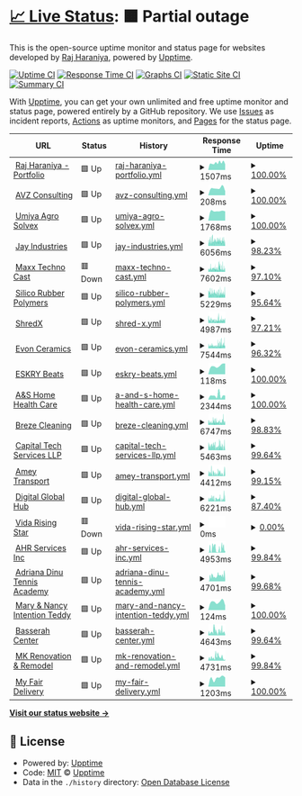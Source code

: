 # [📈 Live Status](https://rpharaniya.github.io/websites-uptime-monitor/): <!--live status--> **🟧 Partial outage**

This is the open-source uptime monitor and status page for websites developed by [Raj Haraniya](https://rajharaniya.me), powered by [Upptime](https://github.com/upptime/upptime).

[![Uptime CI](https://github.com/rpharaniya/websites-uptime-monitor/workflows/Uptime%20CI/badge.svg)](https://github.com/rpharaniya/websites-uptime-monitor/actions?query=workflow%3A%22Uptime+CI%22)
[![Response Time CI](https://github.com/rpharaniya/websites-uptime-monitor/workflows/Response%20Time%20CI/badge.svg)](https://github.com/rpharaniya/websites-uptime-monitor/actions?query=workflow%3A%22Response+Time+CI%22)
[![Graphs CI](https://github.com/rpharaniya/websites-uptime-monitor/workflows/Graphs%20CI/badge.svg)](https://github.com/rpharaniya/websites-uptime-monitor/actions?query=workflow%3A%22Graphs+CI%22)
[![Static Site CI](https://github.com/rpharaniya/websites-uptime-monitor/workflows/Static%20Site%20CI/badge.svg)](https://github.com/rpharaniya/websites-uptime-monitor/actions?query=workflow%3A%22Static+Site+CI%22)
[![Summary CI](https://github.com/rpharaniya/websites-uptime-monitor/workflows/Summary%20CI/badge.svg)](https://github.com/rpharaniya/websites-uptime-monitor/actions?query=workflow%3A%22Summary+CI%22)

With [Upptime](https://upptime.js.org), you can get your own unlimited and free uptime monitor and status page, powered entirely by a GitHub repository. We use [Issues](https://github.com/upptime/upptime/issues) as incident reports, [Actions](https://github.com/rpharaniya/websites-uptime-monitor/actions) as uptime monitors, and [Pages](https://demo.upptime.js.org) for the status page.

<!--start: status pages-->
<!-- This summary is generated by Upptime (https://github.com/upptime/upptime) -->
<!-- Do not edit this manually, your changes will be overwritten -->
<!-- prettier-ignore -->
| URL | Status | History | Response Time | Uptime |
| --- | ------ | ------- | ------------- | ------ |
| <img alt="" src="https://icons.duckduckgo.com/ip3/rajharaniya.me.ico" height="13"> [Raj Haraniya - Portfolio](https://rajharaniya.me) | 🟩 Up | [raj-haraniya-portfolio.yml](https://github.com/rpharaniya/websites-uptime-monitor/commits/HEAD/history/raj-haraniya-portfolio.yml) | <details><summary><img alt="Response time graph" src="./graphs/raj-haraniya-portfolio/response-time-week.png" height="20"> 1507ms</summary><br><a href="https://rpharaniya.github.io/websites-uptime-monitor/history/raj-haraniya-portfolio"><img alt="Response time 1293" src="https://img.shields.io/endpoint?url=https%3A%2F%2Fraw.githubusercontent.com%2Frpharaniya%2Fwebsites-uptime-monitor%2FHEAD%2Fapi%2Fraj-haraniya-portfolio%2Fresponse-time.json"></a><br><a href="https://rpharaniya.github.io/websites-uptime-monitor/history/raj-haraniya-portfolio"><img alt="24-hour response time 1303" src="https://img.shields.io/endpoint?url=https%3A%2F%2Fraw.githubusercontent.com%2Frpharaniya%2Fwebsites-uptime-monitor%2FHEAD%2Fapi%2Fraj-haraniya-portfolio%2Fresponse-time-day.json"></a><br><a href="https://rpharaniya.github.io/websites-uptime-monitor/history/raj-haraniya-portfolio"><img alt="7-day response time 1507" src="https://img.shields.io/endpoint?url=https%3A%2F%2Fraw.githubusercontent.com%2Frpharaniya%2Fwebsites-uptime-monitor%2FHEAD%2Fapi%2Fraj-haraniya-portfolio%2Fresponse-time-week.json"></a><br><a href="https://rpharaniya.github.io/websites-uptime-monitor/history/raj-haraniya-portfolio"><img alt="30-day response time 1841" src="https://img.shields.io/endpoint?url=https%3A%2F%2Fraw.githubusercontent.com%2Frpharaniya%2Fwebsites-uptime-monitor%2FHEAD%2Fapi%2Fraj-haraniya-portfolio%2Fresponse-time-month.json"></a><br><a href="https://rpharaniya.github.io/websites-uptime-monitor/history/raj-haraniya-portfolio"><img alt="1-year response time 1293" src="https://img.shields.io/endpoint?url=https%3A%2F%2Fraw.githubusercontent.com%2Frpharaniya%2Fwebsites-uptime-monitor%2FHEAD%2Fapi%2Fraj-haraniya-portfolio%2Fresponse-time-year.json"></a></details> | <details><summary><a href="https://rpharaniya.github.io/websites-uptime-monitor/history/raj-haraniya-portfolio">100.00%</a></summary><a href="https://rpharaniya.github.io/websites-uptime-monitor/history/raj-haraniya-portfolio"><img alt="All-time uptime 99.56%" src="https://img.shields.io/endpoint?url=https%3A%2F%2Fraw.githubusercontent.com%2Frpharaniya%2Fwebsites-uptime-monitor%2FHEAD%2Fapi%2Fraj-haraniya-portfolio%2Fuptime.json"></a><br><a href="https://rpharaniya.github.io/websites-uptime-monitor/history/raj-haraniya-portfolio"><img alt="24-hour uptime 100.00%" src="https://img.shields.io/endpoint?url=https%3A%2F%2Fraw.githubusercontent.com%2Frpharaniya%2Fwebsites-uptime-monitor%2FHEAD%2Fapi%2Fraj-haraniya-portfolio%2Fuptime-day.json"></a><br><a href="https://rpharaniya.github.io/websites-uptime-monitor/history/raj-haraniya-portfolio"><img alt="7-day uptime 100.00%" src="https://img.shields.io/endpoint?url=https%3A%2F%2Fraw.githubusercontent.com%2Frpharaniya%2Fwebsites-uptime-monitor%2FHEAD%2Fapi%2Fraj-haraniya-portfolio%2Fuptime-week.json"></a><br><a href="https://rpharaniya.github.io/websites-uptime-monitor/history/raj-haraniya-portfolio"><img alt="30-day uptime 99.45%" src="https://img.shields.io/endpoint?url=https%3A%2F%2Fraw.githubusercontent.com%2Frpharaniya%2Fwebsites-uptime-monitor%2FHEAD%2Fapi%2Fraj-haraniya-portfolio%2Fuptime-month.json"></a><br><a href="https://rpharaniya.github.io/websites-uptime-monitor/history/raj-haraniya-portfolio"><img alt="1-year uptime 99.56%" src="https://img.shields.io/endpoint?url=https%3A%2F%2Fraw.githubusercontent.com%2Frpharaniya%2Fwebsites-uptime-monitor%2FHEAD%2Fapi%2Fraj-haraniya-portfolio%2Fuptime-year.json"></a></details>
| <img alt="" src="https://icons.duckduckgo.com/ip3/avzconsulting.be.ico" height="13"> [AVZ Consulting](https://avzconsulting.be/) | 🟩 Up | [avz-consulting.yml](https://github.com/rpharaniya/websites-uptime-monitor/commits/HEAD/history/avz-consulting.yml) | <details><summary><img alt="Response time graph" src="./graphs/avz-consulting/response-time-week.png" height="20"> 208ms</summary><br><a href="https://rpharaniya.github.io/websites-uptime-monitor/history/avz-consulting"><img alt="Response time 395" src="https://img.shields.io/endpoint?url=https%3A%2F%2Fraw.githubusercontent.com%2Frpharaniya%2Fwebsites-uptime-monitor%2FHEAD%2Fapi%2Favz-consulting%2Fresponse-time.json"></a><br><a href="https://rpharaniya.github.io/websites-uptime-monitor/history/avz-consulting"><img alt="24-hour response time 201" src="https://img.shields.io/endpoint?url=https%3A%2F%2Fraw.githubusercontent.com%2Frpharaniya%2Fwebsites-uptime-monitor%2FHEAD%2Fapi%2Favz-consulting%2Fresponse-time-day.json"></a><br><a href="https://rpharaniya.github.io/websites-uptime-monitor/history/avz-consulting"><img alt="7-day response time 208" src="https://img.shields.io/endpoint?url=https%3A%2F%2Fraw.githubusercontent.com%2Frpharaniya%2Fwebsites-uptime-monitor%2FHEAD%2Fapi%2Favz-consulting%2Fresponse-time-week.json"></a><br><a href="https://rpharaniya.github.io/websites-uptime-monitor/history/avz-consulting"><img alt="30-day response time 563" src="https://img.shields.io/endpoint?url=https%3A%2F%2Fraw.githubusercontent.com%2Frpharaniya%2Fwebsites-uptime-monitor%2FHEAD%2Fapi%2Favz-consulting%2Fresponse-time-month.json"></a><br><a href="https://rpharaniya.github.io/websites-uptime-monitor/history/avz-consulting"><img alt="1-year response time 395" src="https://img.shields.io/endpoint?url=https%3A%2F%2Fraw.githubusercontent.com%2Frpharaniya%2Fwebsites-uptime-monitor%2FHEAD%2Fapi%2Favz-consulting%2Fresponse-time-year.json"></a></details> | <details><summary><a href="https://rpharaniya.github.io/websites-uptime-monitor/history/avz-consulting">100.00%</a></summary><a href="https://rpharaniya.github.io/websites-uptime-monitor/history/avz-consulting"><img alt="All-time uptime 91.53%" src="https://img.shields.io/endpoint?url=https%3A%2F%2Fraw.githubusercontent.com%2Frpharaniya%2Fwebsites-uptime-monitor%2FHEAD%2Fapi%2Favz-consulting%2Fuptime.json"></a><br><a href="https://rpharaniya.github.io/websites-uptime-monitor/history/avz-consulting"><img alt="24-hour uptime 100.00%" src="https://img.shields.io/endpoint?url=https%3A%2F%2Fraw.githubusercontent.com%2Frpharaniya%2Fwebsites-uptime-monitor%2FHEAD%2Fapi%2Favz-consulting%2Fuptime-day.json"></a><br><a href="https://rpharaniya.github.io/websites-uptime-monitor/history/avz-consulting"><img alt="7-day uptime 100.00%" src="https://img.shields.io/endpoint?url=https%3A%2F%2Fraw.githubusercontent.com%2Frpharaniya%2Fwebsites-uptime-monitor%2FHEAD%2Fapi%2Favz-consulting%2Fuptime-week.json"></a><br><a href="https://rpharaniya.github.io/websites-uptime-monitor/history/avz-consulting"><img alt="30-day uptime 100.00%" src="https://img.shields.io/endpoint?url=https%3A%2F%2Fraw.githubusercontent.com%2Frpharaniya%2Fwebsites-uptime-monitor%2FHEAD%2Fapi%2Favz-consulting%2Fuptime-month.json"></a><br><a href="https://rpharaniya.github.io/websites-uptime-monitor/history/avz-consulting"><img alt="1-year uptime 91.53%" src="https://img.shields.io/endpoint?url=https%3A%2F%2Fraw.githubusercontent.com%2Frpharaniya%2Fwebsites-uptime-monitor%2FHEAD%2Fapi%2Favz-consulting%2Fuptime-year.json"></a></details>
| <img alt="" src="https://icons.duckduckgo.com/ip3/umiyaagrosolvex.com.ico" height="13"> [Umiya Agro Solvex](https://umiyaagrosolvex.com/) | 🟩 Up | [umiya-agro-solvex.yml](https://github.com/rpharaniya/websites-uptime-monitor/commits/HEAD/history/umiya-agro-solvex.yml) | <details><summary><img alt="Response time graph" src="./graphs/umiya-agro-solvex/response-time-week.png" height="20"> 1768ms</summary><br><a href="https://rpharaniya.github.io/websites-uptime-monitor/history/umiya-agro-solvex"><img alt="Response time 1910" src="https://img.shields.io/endpoint?url=https%3A%2F%2Fraw.githubusercontent.com%2Frpharaniya%2Fwebsites-uptime-monitor%2FHEAD%2Fapi%2Fumiya-agro-solvex%2Fresponse-time.json"></a><br><a href="https://rpharaniya.github.io/websites-uptime-monitor/history/umiya-agro-solvex"><img alt="24-hour response time 373" src="https://img.shields.io/endpoint?url=https%3A%2F%2Fraw.githubusercontent.com%2Frpharaniya%2Fwebsites-uptime-monitor%2FHEAD%2Fapi%2Fumiya-agro-solvex%2Fresponse-time-day.json"></a><br><a href="https://rpharaniya.github.io/websites-uptime-monitor/history/umiya-agro-solvex"><img alt="7-day response time 1768" src="https://img.shields.io/endpoint?url=https%3A%2F%2Fraw.githubusercontent.com%2Frpharaniya%2Fwebsites-uptime-monitor%2FHEAD%2Fapi%2Fumiya-agro-solvex%2Fresponse-time-week.json"></a><br><a href="https://rpharaniya.github.io/websites-uptime-monitor/history/umiya-agro-solvex"><img alt="30-day response time 1740" src="https://img.shields.io/endpoint?url=https%3A%2F%2Fraw.githubusercontent.com%2Frpharaniya%2Fwebsites-uptime-monitor%2FHEAD%2Fapi%2Fumiya-agro-solvex%2Fresponse-time-month.json"></a><br><a href="https://rpharaniya.github.io/websites-uptime-monitor/history/umiya-agro-solvex"><img alt="1-year response time 1910" src="https://img.shields.io/endpoint?url=https%3A%2F%2Fraw.githubusercontent.com%2Frpharaniya%2Fwebsites-uptime-monitor%2FHEAD%2Fapi%2Fumiya-agro-solvex%2Fresponse-time-year.json"></a></details> | <details><summary><a href="https://rpharaniya.github.io/websites-uptime-monitor/history/umiya-agro-solvex">100.00%</a></summary><a href="https://rpharaniya.github.io/websites-uptime-monitor/history/umiya-agro-solvex"><img alt="All-time uptime 100.00%" src="https://img.shields.io/endpoint?url=https%3A%2F%2Fraw.githubusercontent.com%2Frpharaniya%2Fwebsites-uptime-monitor%2FHEAD%2Fapi%2Fumiya-agro-solvex%2Fuptime.json"></a><br><a href="https://rpharaniya.github.io/websites-uptime-monitor/history/umiya-agro-solvex"><img alt="24-hour uptime 100.00%" src="https://img.shields.io/endpoint?url=https%3A%2F%2Fraw.githubusercontent.com%2Frpharaniya%2Fwebsites-uptime-monitor%2FHEAD%2Fapi%2Fumiya-agro-solvex%2Fuptime-day.json"></a><br><a href="https://rpharaniya.github.io/websites-uptime-monitor/history/umiya-agro-solvex"><img alt="7-day uptime 100.00%" src="https://img.shields.io/endpoint?url=https%3A%2F%2Fraw.githubusercontent.com%2Frpharaniya%2Fwebsites-uptime-monitor%2FHEAD%2Fapi%2Fumiya-agro-solvex%2Fuptime-week.json"></a><br><a href="https://rpharaniya.github.io/websites-uptime-monitor/history/umiya-agro-solvex"><img alt="30-day uptime 100.00%" src="https://img.shields.io/endpoint?url=https%3A%2F%2Fraw.githubusercontent.com%2Frpharaniya%2Fwebsites-uptime-monitor%2FHEAD%2Fapi%2Fumiya-agro-solvex%2Fuptime-month.json"></a><br><a href="https://rpharaniya.github.io/websites-uptime-monitor/history/umiya-agro-solvex"><img alt="1-year uptime 100.00%" src="https://img.shields.io/endpoint?url=https%3A%2F%2Fraw.githubusercontent.com%2Frpharaniya%2Fwebsites-uptime-monitor%2FHEAD%2Fapi%2Fumiya-agro-solvex%2Fuptime-year.json"></a></details>
| <img alt="" src="https://icons.duckduckgo.com/ip3/jaybrassindustries.com.ico" height="13"> [Jay Industries](https://jaybrassindustries.com/) | 🟩 Up | [jay-industries.yml](https://github.com/rpharaniya/websites-uptime-monitor/commits/HEAD/history/jay-industries.yml) | <details><summary><img alt="Response time graph" src="./graphs/jay-industries/response-time-week.png" height="20"> 6056ms</summary><br><a href="https://rpharaniya.github.io/websites-uptime-monitor/history/jay-industries"><img alt="Response time 4843" src="https://img.shields.io/endpoint?url=https%3A%2F%2Fraw.githubusercontent.com%2Frpharaniya%2Fwebsites-uptime-monitor%2FHEAD%2Fapi%2Fjay-industries%2Fresponse-time.json"></a><br><a href="https://rpharaniya.github.io/websites-uptime-monitor/history/jay-industries"><img alt="24-hour response time 5556" src="https://img.shields.io/endpoint?url=https%3A%2F%2Fraw.githubusercontent.com%2Frpharaniya%2Fwebsites-uptime-monitor%2FHEAD%2Fapi%2Fjay-industries%2Fresponse-time-day.json"></a><br><a href="https://rpharaniya.github.io/websites-uptime-monitor/history/jay-industries"><img alt="7-day response time 6056" src="https://img.shields.io/endpoint?url=https%3A%2F%2Fraw.githubusercontent.com%2Frpharaniya%2Fwebsites-uptime-monitor%2FHEAD%2Fapi%2Fjay-industries%2Fresponse-time-week.json"></a><br><a href="https://rpharaniya.github.io/websites-uptime-monitor/history/jay-industries"><img alt="30-day response time 5768" src="https://img.shields.io/endpoint?url=https%3A%2F%2Fraw.githubusercontent.com%2Frpharaniya%2Fwebsites-uptime-monitor%2FHEAD%2Fapi%2Fjay-industries%2Fresponse-time-month.json"></a><br><a href="https://rpharaniya.github.io/websites-uptime-monitor/history/jay-industries"><img alt="1-year response time 4843" src="https://img.shields.io/endpoint?url=https%3A%2F%2Fraw.githubusercontent.com%2Frpharaniya%2Fwebsites-uptime-monitor%2FHEAD%2Fapi%2Fjay-industries%2Fresponse-time-year.json"></a></details> | <details><summary><a href="https://rpharaniya.github.io/websites-uptime-monitor/history/jay-industries">98.23%</a></summary><a href="https://rpharaniya.github.io/websites-uptime-monitor/history/jay-industries"><img alt="All-time uptime 99.72%" src="https://img.shields.io/endpoint?url=https%3A%2F%2Fraw.githubusercontent.com%2Frpharaniya%2Fwebsites-uptime-monitor%2FHEAD%2Fapi%2Fjay-industries%2Fuptime.json"></a><br><a href="https://rpharaniya.github.io/websites-uptime-monitor/history/jay-industries"><img alt="24-hour uptime 98.83%" src="https://img.shields.io/endpoint?url=https%3A%2F%2Fraw.githubusercontent.com%2Frpharaniya%2Fwebsites-uptime-monitor%2FHEAD%2Fapi%2Fjay-industries%2Fuptime-day.json"></a><br><a href="https://rpharaniya.github.io/websites-uptime-monitor/history/jay-industries"><img alt="7-day uptime 98.23%" src="https://img.shields.io/endpoint?url=https%3A%2F%2Fraw.githubusercontent.com%2Frpharaniya%2Fwebsites-uptime-monitor%2FHEAD%2Fapi%2Fjay-industries%2Fuptime-week.json"></a><br><a href="https://rpharaniya.github.io/websites-uptime-monitor/history/jay-industries"><img alt="30-day uptime 99.28%" src="https://img.shields.io/endpoint?url=https%3A%2F%2Fraw.githubusercontent.com%2Frpharaniya%2Fwebsites-uptime-monitor%2FHEAD%2Fapi%2Fjay-industries%2Fuptime-month.json"></a><br><a href="https://rpharaniya.github.io/websites-uptime-monitor/history/jay-industries"><img alt="1-year uptime 99.72%" src="https://img.shields.io/endpoint?url=https%3A%2F%2Fraw.githubusercontent.com%2Frpharaniya%2Fwebsites-uptime-monitor%2FHEAD%2Fapi%2Fjay-industries%2Fuptime-year.json"></a></details>
| <img alt="" src="https://icons.duckduckgo.com/ip3/maxxtechnocast.com.ico" height="13"> [Maxx Techno Cast](http://maxxtechnocast.com/) | 🟥 Down | [maxx-techno-cast.yml](https://github.com/rpharaniya/websites-uptime-monitor/commits/HEAD/history/maxx-techno-cast.yml) | <details><summary><img alt="Response time graph" src="./graphs/maxx-techno-cast/response-time-week.png" height="20"> 7602ms</summary><br><a href="https://rpharaniya.github.io/websites-uptime-monitor/history/maxx-techno-cast"><img alt="Response time 5399" src="https://img.shields.io/endpoint?url=https%3A%2F%2Fraw.githubusercontent.com%2Frpharaniya%2Fwebsites-uptime-monitor%2FHEAD%2Fapi%2Fmaxx-techno-cast%2Fresponse-time.json"></a><br><a href="https://rpharaniya.github.io/websites-uptime-monitor/history/maxx-techno-cast"><img alt="24-hour response time 7625" src="https://img.shields.io/endpoint?url=https%3A%2F%2Fraw.githubusercontent.com%2Frpharaniya%2Fwebsites-uptime-monitor%2FHEAD%2Fapi%2Fmaxx-techno-cast%2Fresponse-time-day.json"></a><br><a href="https://rpharaniya.github.io/websites-uptime-monitor/history/maxx-techno-cast"><img alt="7-day response time 7602" src="https://img.shields.io/endpoint?url=https%3A%2F%2Fraw.githubusercontent.com%2Frpharaniya%2Fwebsites-uptime-monitor%2FHEAD%2Fapi%2Fmaxx-techno-cast%2Fresponse-time-week.json"></a><br><a href="https://rpharaniya.github.io/websites-uptime-monitor/history/maxx-techno-cast"><img alt="30-day response time 6526" src="https://img.shields.io/endpoint?url=https%3A%2F%2Fraw.githubusercontent.com%2Frpharaniya%2Fwebsites-uptime-monitor%2FHEAD%2Fapi%2Fmaxx-techno-cast%2Fresponse-time-month.json"></a><br><a href="https://rpharaniya.github.io/websites-uptime-monitor/history/maxx-techno-cast"><img alt="1-year response time 5399" src="https://img.shields.io/endpoint?url=https%3A%2F%2Fraw.githubusercontent.com%2Frpharaniya%2Fwebsites-uptime-monitor%2FHEAD%2Fapi%2Fmaxx-techno-cast%2Fresponse-time-year.json"></a></details> | <details><summary><a href="https://rpharaniya.github.io/websites-uptime-monitor/history/maxx-techno-cast">97.10%</a></summary><a href="https://rpharaniya.github.io/websites-uptime-monitor/history/maxx-techno-cast"><img alt="All-time uptime 99.62%" src="https://img.shields.io/endpoint?url=https%3A%2F%2Fraw.githubusercontent.com%2Frpharaniya%2Fwebsites-uptime-monitor%2FHEAD%2Fapi%2Fmaxx-techno-cast%2Fuptime.json"></a><br><a href="https://rpharaniya.github.io/websites-uptime-monitor/history/maxx-techno-cast"><img alt="24-hour uptime 99.94%" src="https://img.shields.io/endpoint?url=https%3A%2F%2Fraw.githubusercontent.com%2Frpharaniya%2Fwebsites-uptime-monitor%2FHEAD%2Fapi%2Fmaxx-techno-cast%2Fuptime-day.json"></a><br><a href="https://rpharaniya.github.io/websites-uptime-monitor/history/maxx-techno-cast"><img alt="7-day uptime 97.10%" src="https://img.shields.io/endpoint?url=https%3A%2F%2Fraw.githubusercontent.com%2Frpharaniya%2Fwebsites-uptime-monitor%2FHEAD%2Fapi%2Fmaxx-techno-cast%2Fuptime-week.json"></a><br><a href="https://rpharaniya.github.io/websites-uptime-monitor/history/maxx-techno-cast"><img alt="30-day uptime 99.03%" src="https://img.shields.io/endpoint?url=https%3A%2F%2Fraw.githubusercontent.com%2Frpharaniya%2Fwebsites-uptime-monitor%2FHEAD%2Fapi%2Fmaxx-techno-cast%2Fuptime-month.json"></a><br><a href="https://rpharaniya.github.io/websites-uptime-monitor/history/maxx-techno-cast"><img alt="1-year uptime 99.62%" src="https://img.shields.io/endpoint?url=https%3A%2F%2Fraw.githubusercontent.com%2Frpharaniya%2Fwebsites-uptime-monitor%2FHEAD%2Fapi%2Fmaxx-techno-cast%2Fuptime-year.json"></a></details>
| <img alt="" src="https://icons.duckduckgo.com/ip3/silicorubberpolymers.com.ico" height="13"> [Silico Rubber Polymers](https://silicorubberpolymers.com/) | 🟩 Up | [silico-rubber-polymers.yml](https://github.com/rpharaniya/websites-uptime-monitor/commits/HEAD/history/silico-rubber-polymers.yml) | <details><summary><img alt="Response time graph" src="./graphs/silico-rubber-polymers/response-time-week.png" height="20"> 5229ms</summary><br><a href="https://rpharaniya.github.io/websites-uptime-monitor/history/silico-rubber-polymers"><img alt="Response time 3668" src="https://img.shields.io/endpoint?url=https%3A%2F%2Fraw.githubusercontent.com%2Frpharaniya%2Fwebsites-uptime-monitor%2FHEAD%2Fapi%2Fsilico-rubber-polymers%2Fresponse-time.json"></a><br><a href="https://rpharaniya.github.io/websites-uptime-monitor/history/silico-rubber-polymers"><img alt="24-hour response time 6673" src="https://img.shields.io/endpoint?url=https%3A%2F%2Fraw.githubusercontent.com%2Frpharaniya%2Fwebsites-uptime-monitor%2FHEAD%2Fapi%2Fsilico-rubber-polymers%2Fresponse-time-day.json"></a><br><a href="https://rpharaniya.github.io/websites-uptime-monitor/history/silico-rubber-polymers"><img alt="7-day response time 5229" src="https://img.shields.io/endpoint?url=https%3A%2F%2Fraw.githubusercontent.com%2Frpharaniya%2Fwebsites-uptime-monitor%2FHEAD%2Fapi%2Fsilico-rubber-polymers%2Fresponse-time-week.json"></a><br><a href="https://rpharaniya.github.io/websites-uptime-monitor/history/silico-rubber-polymers"><img alt="30-day response time 4667" src="https://img.shields.io/endpoint?url=https%3A%2F%2Fraw.githubusercontent.com%2Frpharaniya%2Fwebsites-uptime-monitor%2FHEAD%2Fapi%2Fsilico-rubber-polymers%2Fresponse-time-month.json"></a><br><a href="https://rpharaniya.github.io/websites-uptime-monitor/history/silico-rubber-polymers"><img alt="1-year response time 3668" src="https://img.shields.io/endpoint?url=https%3A%2F%2Fraw.githubusercontent.com%2Frpharaniya%2Fwebsites-uptime-monitor%2FHEAD%2Fapi%2Fsilico-rubber-polymers%2Fresponse-time-year.json"></a></details> | <details><summary><a href="https://rpharaniya.github.io/websites-uptime-monitor/history/silico-rubber-polymers">95.64%</a></summary><a href="https://rpharaniya.github.io/websites-uptime-monitor/history/silico-rubber-polymers"><img alt="All-time uptime 99.46%" src="https://img.shields.io/endpoint?url=https%3A%2F%2Fraw.githubusercontent.com%2Frpharaniya%2Fwebsites-uptime-monitor%2FHEAD%2Fapi%2Fsilico-rubber-polymers%2Fuptime.json"></a><br><a href="https://rpharaniya.github.io/websites-uptime-monitor/history/silico-rubber-polymers"><img alt="24-hour uptime 98.88%" src="https://img.shields.io/endpoint?url=https%3A%2F%2Fraw.githubusercontent.com%2Frpharaniya%2Fwebsites-uptime-monitor%2FHEAD%2Fapi%2Fsilico-rubber-polymers%2Fuptime-day.json"></a><br><a href="https://rpharaniya.github.io/websites-uptime-monitor/history/silico-rubber-polymers"><img alt="7-day uptime 95.64%" src="https://img.shields.io/endpoint?url=https%3A%2F%2Fraw.githubusercontent.com%2Frpharaniya%2Fwebsites-uptime-monitor%2FHEAD%2Fapi%2Fsilico-rubber-polymers%2Fuptime-week.json"></a><br><a href="https://rpharaniya.github.io/websites-uptime-monitor/history/silico-rubber-polymers"><img alt="30-day uptime 98.60%" src="https://img.shields.io/endpoint?url=https%3A%2F%2Fraw.githubusercontent.com%2Frpharaniya%2Fwebsites-uptime-monitor%2FHEAD%2Fapi%2Fsilico-rubber-polymers%2Fuptime-month.json"></a><br><a href="https://rpharaniya.github.io/websites-uptime-monitor/history/silico-rubber-polymers"><img alt="1-year uptime 99.46%" src="https://img.shields.io/endpoint?url=https%3A%2F%2Fraw.githubusercontent.com%2Frpharaniya%2Fwebsites-uptime-monitor%2FHEAD%2Fapi%2Fsilico-rubber-polymers%2Fuptime-year.json"></a></details>
| <img alt="" src="https://icons.duckduckgo.com/ip3/shredx.in.ico" height="13"> [ShredX](https://shredx.in/) | 🟩 Up | [shred-x.yml](https://github.com/rpharaniya/websites-uptime-monitor/commits/HEAD/history/shred-x.yml) | <details><summary><img alt="Response time graph" src="./graphs/shred-x/response-time-week.png" height="20"> 4987ms</summary><br><a href="https://rpharaniya.github.io/websites-uptime-monitor/history/shred-x"><img alt="Response time 3408" src="https://img.shields.io/endpoint?url=https%3A%2F%2Fraw.githubusercontent.com%2Frpharaniya%2Fwebsites-uptime-monitor%2FHEAD%2Fapi%2Fshred-x%2Fresponse-time.json"></a><br><a href="https://rpharaniya.github.io/websites-uptime-monitor/history/shred-x"><img alt="24-hour response time 6204" src="https://img.shields.io/endpoint?url=https%3A%2F%2Fraw.githubusercontent.com%2Frpharaniya%2Fwebsites-uptime-monitor%2FHEAD%2Fapi%2Fshred-x%2Fresponse-time-day.json"></a><br><a href="https://rpharaniya.github.io/websites-uptime-monitor/history/shred-x"><img alt="7-day response time 4987" src="https://img.shields.io/endpoint?url=https%3A%2F%2Fraw.githubusercontent.com%2Frpharaniya%2Fwebsites-uptime-monitor%2FHEAD%2Fapi%2Fshred-x%2Fresponse-time-week.json"></a><br><a href="https://rpharaniya.github.io/websites-uptime-monitor/history/shred-x"><img alt="30-day response time 4412" src="https://img.shields.io/endpoint?url=https%3A%2F%2Fraw.githubusercontent.com%2Frpharaniya%2Fwebsites-uptime-monitor%2FHEAD%2Fapi%2Fshred-x%2Fresponse-time-month.json"></a><br><a href="https://rpharaniya.github.io/websites-uptime-monitor/history/shred-x"><img alt="1-year response time 3408" src="https://img.shields.io/endpoint?url=https%3A%2F%2Fraw.githubusercontent.com%2Frpharaniya%2Fwebsites-uptime-monitor%2FHEAD%2Fapi%2Fshred-x%2Fresponse-time-year.json"></a></details> | <details><summary><a href="https://rpharaniya.github.io/websites-uptime-monitor/history/shred-x">97.21%</a></summary><a href="https://rpharaniya.github.io/websites-uptime-monitor/history/shred-x"><img alt="All-time uptime 99.64%" src="https://img.shields.io/endpoint?url=https%3A%2F%2Fraw.githubusercontent.com%2Frpharaniya%2Fwebsites-uptime-monitor%2FHEAD%2Fapi%2Fshred-x%2Fuptime.json"></a><br><a href="https://rpharaniya.github.io/websites-uptime-monitor/history/shred-x"><img alt="24-hour uptime 97.55%" src="https://img.shields.io/endpoint?url=https%3A%2F%2Fraw.githubusercontent.com%2Frpharaniya%2Fwebsites-uptime-monitor%2FHEAD%2Fapi%2Fshred-x%2Fuptime-day.json"></a><br><a href="https://rpharaniya.github.io/websites-uptime-monitor/history/shred-x"><img alt="7-day uptime 97.21%" src="https://img.shields.io/endpoint?url=https%3A%2F%2Fraw.githubusercontent.com%2Frpharaniya%2Fwebsites-uptime-monitor%2FHEAD%2Fapi%2Fshred-x%2Fuptime-week.json"></a><br><a href="https://rpharaniya.github.io/websites-uptime-monitor/history/shred-x"><img alt="30-day uptime 99.07%" src="https://img.shields.io/endpoint?url=https%3A%2F%2Fraw.githubusercontent.com%2Frpharaniya%2Fwebsites-uptime-monitor%2FHEAD%2Fapi%2Fshred-x%2Fuptime-month.json"></a><br><a href="https://rpharaniya.github.io/websites-uptime-monitor/history/shred-x"><img alt="1-year uptime 99.64%" src="https://img.shields.io/endpoint?url=https%3A%2F%2Fraw.githubusercontent.com%2Frpharaniya%2Fwebsites-uptime-monitor%2FHEAD%2Fapi%2Fshred-x%2Fuptime-year.json"></a></details>
| <img alt="" src="https://icons.duckduckgo.com/ip3/evonceramics.com.ico" height="13"> [Evon Ceramics](http://evonceramics.com/) | 🟩 Up | [evon-ceramics.yml](https://github.com/rpharaniya/websites-uptime-monitor/commits/HEAD/history/evon-ceramics.yml) | <details><summary><img alt="Response time graph" src="./graphs/evon-ceramics/response-time-week.png" height="20"> 7544ms</summary><br><a href="https://rpharaniya.github.io/websites-uptime-monitor/history/evon-ceramics"><img alt="Response time 5258" src="https://img.shields.io/endpoint?url=https%3A%2F%2Fraw.githubusercontent.com%2Frpharaniya%2Fwebsites-uptime-monitor%2FHEAD%2Fapi%2Fevon-ceramics%2Fresponse-time.json"></a><br><a href="https://rpharaniya.github.io/websites-uptime-monitor/history/evon-ceramics"><img alt="24-hour response time 8367" src="https://img.shields.io/endpoint?url=https%3A%2F%2Fraw.githubusercontent.com%2Frpharaniya%2Fwebsites-uptime-monitor%2FHEAD%2Fapi%2Fevon-ceramics%2Fresponse-time-day.json"></a><br><a href="https://rpharaniya.github.io/websites-uptime-monitor/history/evon-ceramics"><img alt="7-day response time 7544" src="https://img.shields.io/endpoint?url=https%3A%2F%2Fraw.githubusercontent.com%2Frpharaniya%2Fwebsites-uptime-monitor%2FHEAD%2Fapi%2Fevon-ceramics%2Fresponse-time-week.json"></a><br><a href="https://rpharaniya.github.io/websites-uptime-monitor/history/evon-ceramics"><img alt="30-day response time 6598" src="https://img.shields.io/endpoint?url=https%3A%2F%2Fraw.githubusercontent.com%2Frpharaniya%2Fwebsites-uptime-monitor%2FHEAD%2Fapi%2Fevon-ceramics%2Fresponse-time-month.json"></a><br><a href="https://rpharaniya.github.io/websites-uptime-monitor/history/evon-ceramics"><img alt="1-year response time 5258" src="https://img.shields.io/endpoint?url=https%3A%2F%2Fraw.githubusercontent.com%2Frpharaniya%2Fwebsites-uptime-monitor%2FHEAD%2Fapi%2Fevon-ceramics%2Fresponse-time-year.json"></a></details> | <details><summary><a href="https://rpharaniya.github.io/websites-uptime-monitor/history/evon-ceramics">96.32%</a></summary><a href="https://rpharaniya.github.io/websites-uptime-monitor/history/evon-ceramics"><img alt="All-time uptime 99.49%" src="https://img.shields.io/endpoint?url=https%3A%2F%2Fraw.githubusercontent.com%2Frpharaniya%2Fwebsites-uptime-monitor%2FHEAD%2Fapi%2Fevon-ceramics%2Fuptime.json"></a><br><a href="https://rpharaniya.github.io/websites-uptime-monitor/history/evon-ceramics"><img alt="24-hour uptime 97.56%" src="https://img.shields.io/endpoint?url=https%3A%2F%2Fraw.githubusercontent.com%2Frpharaniya%2Fwebsites-uptime-monitor%2FHEAD%2Fapi%2Fevon-ceramics%2Fuptime-day.json"></a><br><a href="https://rpharaniya.github.io/websites-uptime-monitor/history/evon-ceramics"><img alt="7-day uptime 96.32%" src="https://img.shields.io/endpoint?url=https%3A%2F%2Fraw.githubusercontent.com%2Frpharaniya%2Fwebsites-uptime-monitor%2FHEAD%2Fapi%2Fevon-ceramics%2Fuptime-week.json"></a><br><a href="https://rpharaniya.github.io/websites-uptime-monitor/history/evon-ceramics"><img alt="30-day uptime 98.69%" src="https://img.shields.io/endpoint?url=https%3A%2F%2Fraw.githubusercontent.com%2Frpharaniya%2Fwebsites-uptime-monitor%2FHEAD%2Fapi%2Fevon-ceramics%2Fuptime-month.json"></a><br><a href="https://rpharaniya.github.io/websites-uptime-monitor/history/evon-ceramics"><img alt="1-year uptime 99.49%" src="https://img.shields.io/endpoint?url=https%3A%2F%2Fraw.githubusercontent.com%2Frpharaniya%2Fwebsites-uptime-monitor%2FHEAD%2Fapi%2Fevon-ceramics%2Fuptime-year.json"></a></details>
| <img alt="" src="https://icons.duckduckgo.com/ip3/eskrybeats.com.ico" height="13"> [ESKRY Beats](https://eskrybeats.com/) | 🟩 Up | [eskry-beats.yml](https://github.com/rpharaniya/websites-uptime-monitor/commits/HEAD/history/eskry-beats.yml) | <details><summary><img alt="Response time graph" src="./graphs/eskry-beats/response-time-week.png" height="20"> 118ms</summary><br><a href="https://rpharaniya.github.io/websites-uptime-monitor/history/eskry-beats"><img alt="Response time 460" src="https://img.shields.io/endpoint?url=https%3A%2F%2Fraw.githubusercontent.com%2Frpharaniya%2Fwebsites-uptime-monitor%2FHEAD%2Fapi%2Feskry-beats%2Fresponse-time.json"></a><br><a href="https://rpharaniya.github.io/websites-uptime-monitor/history/eskry-beats"><img alt="24-hour response time 93" src="https://img.shields.io/endpoint?url=https%3A%2F%2Fraw.githubusercontent.com%2Frpharaniya%2Fwebsites-uptime-monitor%2FHEAD%2Fapi%2Feskry-beats%2Fresponse-time-day.json"></a><br><a href="https://rpharaniya.github.io/websites-uptime-monitor/history/eskry-beats"><img alt="7-day response time 118" src="https://img.shields.io/endpoint?url=https%3A%2F%2Fraw.githubusercontent.com%2Frpharaniya%2Fwebsites-uptime-monitor%2FHEAD%2Fapi%2Feskry-beats%2Fresponse-time-week.json"></a><br><a href="https://rpharaniya.github.io/websites-uptime-monitor/history/eskry-beats"><img alt="30-day response time 115" src="https://img.shields.io/endpoint?url=https%3A%2F%2Fraw.githubusercontent.com%2Frpharaniya%2Fwebsites-uptime-monitor%2FHEAD%2Fapi%2Feskry-beats%2Fresponse-time-month.json"></a><br><a href="https://rpharaniya.github.io/websites-uptime-monitor/history/eskry-beats"><img alt="1-year response time 460" src="https://img.shields.io/endpoint?url=https%3A%2F%2Fraw.githubusercontent.com%2Frpharaniya%2Fwebsites-uptime-monitor%2FHEAD%2Fapi%2Feskry-beats%2Fresponse-time-year.json"></a></details> | <details><summary><a href="https://rpharaniya.github.io/websites-uptime-monitor/history/eskry-beats">100.00%</a></summary><a href="https://rpharaniya.github.io/websites-uptime-monitor/history/eskry-beats"><img alt="All-time uptime 100.00%" src="https://img.shields.io/endpoint?url=https%3A%2F%2Fraw.githubusercontent.com%2Frpharaniya%2Fwebsites-uptime-monitor%2FHEAD%2Fapi%2Feskry-beats%2Fuptime.json"></a><br><a href="https://rpharaniya.github.io/websites-uptime-monitor/history/eskry-beats"><img alt="24-hour uptime 100.00%" src="https://img.shields.io/endpoint?url=https%3A%2F%2Fraw.githubusercontent.com%2Frpharaniya%2Fwebsites-uptime-monitor%2FHEAD%2Fapi%2Feskry-beats%2Fuptime-day.json"></a><br><a href="https://rpharaniya.github.io/websites-uptime-monitor/history/eskry-beats"><img alt="7-day uptime 100.00%" src="https://img.shields.io/endpoint?url=https%3A%2F%2Fraw.githubusercontent.com%2Frpharaniya%2Fwebsites-uptime-monitor%2FHEAD%2Fapi%2Feskry-beats%2Fuptime-week.json"></a><br><a href="https://rpharaniya.github.io/websites-uptime-monitor/history/eskry-beats"><img alt="30-day uptime 100.00%" src="https://img.shields.io/endpoint?url=https%3A%2F%2Fraw.githubusercontent.com%2Frpharaniya%2Fwebsites-uptime-monitor%2FHEAD%2Fapi%2Feskry-beats%2Fuptime-month.json"></a><br><a href="https://rpharaniya.github.io/websites-uptime-monitor/history/eskry-beats"><img alt="1-year uptime 100.00%" src="https://img.shields.io/endpoint?url=https%3A%2F%2Fraw.githubusercontent.com%2Frpharaniya%2Fwebsites-uptime-monitor%2FHEAD%2Fapi%2Feskry-beats%2Fuptime-year.json"></a></details>
| <img alt="" src="https://icons.duckduckgo.com/ip3/ashhc.com.ico" height="13"> [A&S Home Health Care](https://ashhc.com/) | 🟩 Up | [a-and-s-home-health-care.yml](https://github.com/rpharaniya/websites-uptime-monitor/commits/HEAD/history/a-and-s-home-health-care.yml) | <details><summary><img alt="Response time graph" src="./graphs/a-and-s-home-health-care/response-time-week.png" height="20"> 2344ms</summary><br><a href="https://rpharaniya.github.io/websites-uptime-monitor/history/a-and-s-home-health-care"><img alt="Response time 778" src="https://img.shields.io/endpoint?url=https%3A%2F%2Fraw.githubusercontent.com%2Frpharaniya%2Fwebsites-uptime-monitor%2FHEAD%2Fapi%2Fa-and-s-home-health-care%2Fresponse-time.json"></a><br><a href="https://rpharaniya.github.io/websites-uptime-monitor/history/a-and-s-home-health-care"><img alt="24-hour response time 1181" src="https://img.shields.io/endpoint?url=https%3A%2F%2Fraw.githubusercontent.com%2Frpharaniya%2Fwebsites-uptime-monitor%2FHEAD%2Fapi%2Fa-and-s-home-health-care%2Fresponse-time-day.json"></a><br><a href="https://rpharaniya.github.io/websites-uptime-monitor/history/a-and-s-home-health-care"><img alt="7-day response time 2344" src="https://img.shields.io/endpoint?url=https%3A%2F%2Fraw.githubusercontent.com%2Frpharaniya%2Fwebsites-uptime-monitor%2FHEAD%2Fapi%2Fa-and-s-home-health-care%2Fresponse-time-week.json"></a><br><a href="https://rpharaniya.github.io/websites-uptime-monitor/history/a-and-s-home-health-care"><img alt="30-day response time 1505" src="https://img.shields.io/endpoint?url=https%3A%2F%2Fraw.githubusercontent.com%2Frpharaniya%2Fwebsites-uptime-monitor%2FHEAD%2Fapi%2Fa-and-s-home-health-care%2Fresponse-time-month.json"></a><br><a href="https://rpharaniya.github.io/websites-uptime-monitor/history/a-and-s-home-health-care"><img alt="1-year response time 778" src="https://img.shields.io/endpoint?url=https%3A%2F%2Fraw.githubusercontent.com%2Frpharaniya%2Fwebsites-uptime-monitor%2FHEAD%2Fapi%2Fa-and-s-home-health-care%2Fresponse-time-year.json"></a></details> | <details><summary><a href="https://rpharaniya.github.io/websites-uptime-monitor/history/a-and-s-home-health-care">100.00%</a></summary><a href="https://rpharaniya.github.io/websites-uptime-monitor/history/a-and-s-home-health-care"><img alt="All-time uptime 93.86%" src="https://img.shields.io/endpoint?url=https%3A%2F%2Fraw.githubusercontent.com%2Frpharaniya%2Fwebsites-uptime-monitor%2FHEAD%2Fapi%2Fa-and-s-home-health-care%2Fuptime.json"></a><br><a href="https://rpharaniya.github.io/websites-uptime-monitor/history/a-and-s-home-health-care"><img alt="24-hour uptime 100.00%" src="https://img.shields.io/endpoint?url=https%3A%2F%2Fraw.githubusercontent.com%2Frpharaniya%2Fwebsites-uptime-monitor%2FHEAD%2Fapi%2Fa-and-s-home-health-care%2Fuptime-day.json"></a><br><a href="https://rpharaniya.github.io/websites-uptime-monitor/history/a-and-s-home-health-care"><img alt="7-day uptime 100.00%" src="https://img.shields.io/endpoint?url=https%3A%2F%2Fraw.githubusercontent.com%2Frpharaniya%2Fwebsites-uptime-monitor%2FHEAD%2Fapi%2Fa-and-s-home-health-care%2Fuptime-week.json"></a><br><a href="https://rpharaniya.github.io/websites-uptime-monitor/history/a-and-s-home-health-care"><img alt="30-day uptime 97.62%" src="https://img.shields.io/endpoint?url=https%3A%2F%2Fraw.githubusercontent.com%2Frpharaniya%2Fwebsites-uptime-monitor%2FHEAD%2Fapi%2Fa-and-s-home-health-care%2Fuptime-month.json"></a><br><a href="https://rpharaniya.github.io/websites-uptime-monitor/history/a-and-s-home-health-care"><img alt="1-year uptime 93.86%" src="https://img.shields.io/endpoint?url=https%3A%2F%2Fraw.githubusercontent.com%2Frpharaniya%2Fwebsites-uptime-monitor%2FHEAD%2Fapi%2Fa-and-s-home-health-care%2Fuptime-year.json"></a></details>
| <img alt="" src="https://icons.duckduckgo.com/ip3/brezecleaning.com.ico" height="13"> [Breze Cleaning](https://brezecleaning.com/) | 🟩 Up | [breze-cleaning.yml](https://github.com/rpharaniya/websites-uptime-monitor/commits/HEAD/history/breze-cleaning.yml) | <details><summary><img alt="Response time graph" src="./graphs/breze-cleaning/response-time-week.png" height="20"> 6747ms</summary><br><a href="https://rpharaniya.github.io/websites-uptime-monitor/history/breze-cleaning"><img alt="Response time 4217" src="https://img.shields.io/endpoint?url=https%3A%2F%2Fraw.githubusercontent.com%2Frpharaniya%2Fwebsites-uptime-monitor%2FHEAD%2Fapi%2Fbreze-cleaning%2Fresponse-time.json"></a><br><a href="https://rpharaniya.github.io/websites-uptime-monitor/history/breze-cleaning"><img alt="24-hour response time 4908" src="https://img.shields.io/endpoint?url=https%3A%2F%2Fraw.githubusercontent.com%2Frpharaniya%2Fwebsites-uptime-monitor%2FHEAD%2Fapi%2Fbreze-cleaning%2Fresponse-time-day.json"></a><br><a href="https://rpharaniya.github.io/websites-uptime-monitor/history/breze-cleaning"><img alt="7-day response time 6747" src="https://img.shields.io/endpoint?url=https%3A%2F%2Fraw.githubusercontent.com%2Frpharaniya%2Fwebsites-uptime-monitor%2FHEAD%2Fapi%2Fbreze-cleaning%2Fresponse-time-week.json"></a><br><a href="https://rpharaniya.github.io/websites-uptime-monitor/history/breze-cleaning"><img alt="30-day response time 5421" src="https://img.shields.io/endpoint?url=https%3A%2F%2Fraw.githubusercontent.com%2Frpharaniya%2Fwebsites-uptime-monitor%2FHEAD%2Fapi%2Fbreze-cleaning%2Fresponse-time-month.json"></a><br><a href="https://rpharaniya.github.io/websites-uptime-monitor/history/breze-cleaning"><img alt="1-year response time 4217" src="https://img.shields.io/endpoint?url=https%3A%2F%2Fraw.githubusercontent.com%2Frpharaniya%2Fwebsites-uptime-monitor%2FHEAD%2Fapi%2Fbreze-cleaning%2Fresponse-time-year.json"></a></details> | <details><summary><a href="https://rpharaniya.github.io/websites-uptime-monitor/history/breze-cleaning">98.83%</a></summary><a href="https://rpharaniya.github.io/websites-uptime-monitor/history/breze-cleaning"><img alt="All-time uptime 99.84%" src="https://img.shields.io/endpoint?url=https%3A%2F%2Fraw.githubusercontent.com%2Frpharaniya%2Fwebsites-uptime-monitor%2FHEAD%2Fapi%2Fbreze-cleaning%2Fuptime.json"></a><br><a href="https://rpharaniya.github.io/websites-uptime-monitor/history/breze-cleaning"><img alt="24-hour uptime 98.17%" src="https://img.shields.io/endpoint?url=https%3A%2F%2Fraw.githubusercontent.com%2Frpharaniya%2Fwebsites-uptime-monitor%2FHEAD%2Fapi%2Fbreze-cleaning%2Fuptime-day.json"></a><br><a href="https://rpharaniya.github.io/websites-uptime-monitor/history/breze-cleaning"><img alt="7-day uptime 98.83%" src="https://img.shields.io/endpoint?url=https%3A%2F%2Fraw.githubusercontent.com%2Frpharaniya%2Fwebsites-uptime-monitor%2FHEAD%2Fapi%2Fbreze-cleaning%2Fuptime-week.json"></a><br><a href="https://rpharaniya.github.io/websites-uptime-monitor/history/breze-cleaning"><img alt="30-day uptime 99.58%" src="https://img.shields.io/endpoint?url=https%3A%2F%2Fraw.githubusercontent.com%2Frpharaniya%2Fwebsites-uptime-monitor%2FHEAD%2Fapi%2Fbreze-cleaning%2Fuptime-month.json"></a><br><a href="https://rpharaniya.github.io/websites-uptime-monitor/history/breze-cleaning"><img alt="1-year uptime 99.84%" src="https://img.shields.io/endpoint?url=https%3A%2F%2Fraw.githubusercontent.com%2Frpharaniya%2Fwebsites-uptime-monitor%2FHEAD%2Fapi%2Fbreze-cleaning%2Fuptime-year.json"></a></details>
| <img alt="" src="https://icons.duckduckgo.com/ip3/capitaltechservicesllc.com.ico" height="13"> [Capital Tech Services LLP](https://capitaltechservicesllc.com/) | 🟩 Up | [capital-tech-services-llp.yml](https://github.com/rpharaniya/websites-uptime-monitor/commits/HEAD/history/capital-tech-services-llp.yml) | <details><summary><img alt="Response time graph" src="./graphs/capital-tech-services-llp/response-time-week.png" height="20"> 5463ms</summary><br><a href="https://rpharaniya.github.io/websites-uptime-monitor/history/capital-tech-services-llp"><img alt="Response time 2908" src="https://img.shields.io/endpoint?url=https%3A%2F%2Fraw.githubusercontent.com%2Frpharaniya%2Fwebsites-uptime-monitor%2FHEAD%2Fapi%2Fcapital-tech-services-llp%2Fresponse-time.json"></a><br><a href="https://rpharaniya.github.io/websites-uptime-monitor/history/capital-tech-services-llp"><img alt="24-hour response time 6627" src="https://img.shields.io/endpoint?url=https%3A%2F%2Fraw.githubusercontent.com%2Frpharaniya%2Fwebsites-uptime-monitor%2FHEAD%2Fapi%2Fcapital-tech-services-llp%2Fresponse-time-day.json"></a><br><a href="https://rpharaniya.github.io/websites-uptime-monitor/history/capital-tech-services-llp"><img alt="7-day response time 5463" src="https://img.shields.io/endpoint?url=https%3A%2F%2Fraw.githubusercontent.com%2Frpharaniya%2Fwebsites-uptime-monitor%2FHEAD%2Fapi%2Fcapital-tech-services-llp%2Fresponse-time-week.json"></a><br><a href="https://rpharaniya.github.io/websites-uptime-monitor/history/capital-tech-services-llp"><img alt="30-day response time 4198" src="https://img.shields.io/endpoint?url=https%3A%2F%2Fraw.githubusercontent.com%2Frpharaniya%2Fwebsites-uptime-monitor%2FHEAD%2Fapi%2Fcapital-tech-services-llp%2Fresponse-time-month.json"></a><br><a href="https://rpharaniya.github.io/websites-uptime-monitor/history/capital-tech-services-llp"><img alt="1-year response time 2908" src="https://img.shields.io/endpoint?url=https%3A%2F%2Fraw.githubusercontent.com%2Frpharaniya%2Fwebsites-uptime-monitor%2FHEAD%2Fapi%2Fcapital-tech-services-llp%2Fresponse-time-year.json"></a></details> | <details><summary><a href="https://rpharaniya.github.io/websites-uptime-monitor/history/capital-tech-services-llp">99.64%</a></summary><a href="https://rpharaniya.github.io/websites-uptime-monitor/history/capital-tech-services-llp"><img alt="All-time uptime 99.93%" src="https://img.shields.io/endpoint?url=https%3A%2F%2Fraw.githubusercontent.com%2Frpharaniya%2Fwebsites-uptime-monitor%2FHEAD%2Fapi%2Fcapital-tech-services-llp%2Fuptime.json"></a><br><a href="https://rpharaniya.github.io/websites-uptime-monitor/history/capital-tech-services-llp"><img alt="24-hour uptime 100.00%" src="https://img.shields.io/endpoint?url=https%3A%2F%2Fraw.githubusercontent.com%2Frpharaniya%2Fwebsites-uptime-monitor%2FHEAD%2Fapi%2Fcapital-tech-services-llp%2Fuptime-day.json"></a><br><a href="https://rpharaniya.github.io/websites-uptime-monitor/history/capital-tech-services-llp"><img alt="7-day uptime 99.64%" src="https://img.shields.io/endpoint?url=https%3A%2F%2Fraw.githubusercontent.com%2Frpharaniya%2Fwebsites-uptime-monitor%2FHEAD%2Fapi%2Fcapital-tech-services-llp%2Fuptime-week.json"></a><br><a href="https://rpharaniya.github.io/websites-uptime-monitor/history/capital-tech-services-llp"><img alt="30-day uptime 99.81%" src="https://img.shields.io/endpoint?url=https%3A%2F%2Fraw.githubusercontent.com%2Frpharaniya%2Fwebsites-uptime-monitor%2FHEAD%2Fapi%2Fcapital-tech-services-llp%2Fuptime-month.json"></a><br><a href="https://rpharaniya.github.io/websites-uptime-monitor/history/capital-tech-services-llp"><img alt="1-year uptime 99.93%" src="https://img.shields.io/endpoint?url=https%3A%2F%2Fraw.githubusercontent.com%2Frpharaniya%2Fwebsites-uptime-monitor%2FHEAD%2Fapi%2Fcapital-tech-services-llp%2Fuptime-year.json"></a></details>
| <img alt="" src="https://icons.duckduckgo.com/ip3/ameytransport.com.ico" height="13"> [Amey Transport](https://ameytransport.com/) | 🟩 Up | [amey-transport.yml](https://github.com/rpharaniya/websites-uptime-monitor/commits/HEAD/history/amey-transport.yml) | <details><summary><img alt="Response time graph" src="./graphs/amey-transport/response-time-week.png" height="20"> 4412ms</summary><br><a href="https://rpharaniya.github.io/websites-uptime-monitor/history/amey-transport"><img alt="Response time 2139" src="https://img.shields.io/endpoint?url=https%3A%2F%2Fraw.githubusercontent.com%2Frpharaniya%2Fwebsites-uptime-monitor%2FHEAD%2Fapi%2Famey-transport%2Fresponse-time.json"></a><br><a href="https://rpharaniya.github.io/websites-uptime-monitor/history/amey-transport"><img alt="24-hour response time 4611" src="https://img.shields.io/endpoint?url=https%3A%2F%2Fraw.githubusercontent.com%2Frpharaniya%2Fwebsites-uptime-monitor%2FHEAD%2Fapi%2Famey-transport%2Fresponse-time-day.json"></a><br><a href="https://rpharaniya.github.io/websites-uptime-monitor/history/amey-transport"><img alt="7-day response time 4412" src="https://img.shields.io/endpoint?url=https%3A%2F%2Fraw.githubusercontent.com%2Frpharaniya%2Fwebsites-uptime-monitor%2FHEAD%2Fapi%2Famey-transport%2Fresponse-time-week.json"></a><br><a href="https://rpharaniya.github.io/websites-uptime-monitor/history/amey-transport"><img alt="30-day response time 3305" src="https://img.shields.io/endpoint?url=https%3A%2F%2Fraw.githubusercontent.com%2Frpharaniya%2Fwebsites-uptime-monitor%2FHEAD%2Fapi%2Famey-transport%2Fresponse-time-month.json"></a><br><a href="https://rpharaniya.github.io/websites-uptime-monitor/history/amey-transport"><img alt="1-year response time 2139" src="https://img.shields.io/endpoint?url=https%3A%2F%2Fraw.githubusercontent.com%2Frpharaniya%2Fwebsites-uptime-monitor%2FHEAD%2Fapi%2Famey-transport%2Fresponse-time-year.json"></a></details> | <details><summary><a href="https://rpharaniya.github.io/websites-uptime-monitor/history/amey-transport">99.15%</a></summary><a href="https://rpharaniya.github.io/websites-uptime-monitor/history/amey-transport"><img alt="All-time uptime 99.88%" src="https://img.shields.io/endpoint?url=https%3A%2F%2Fraw.githubusercontent.com%2Frpharaniya%2Fwebsites-uptime-monitor%2FHEAD%2Fapi%2Famey-transport%2Fuptime.json"></a><br><a href="https://rpharaniya.github.io/websites-uptime-monitor/history/amey-transport"><img alt="24-hour uptime 100.00%" src="https://img.shields.io/endpoint?url=https%3A%2F%2Fraw.githubusercontent.com%2Frpharaniya%2Fwebsites-uptime-monitor%2FHEAD%2Fapi%2Famey-transport%2Fuptime-day.json"></a><br><a href="https://rpharaniya.github.io/websites-uptime-monitor/history/amey-transport"><img alt="7-day uptime 99.15%" src="https://img.shields.io/endpoint?url=https%3A%2F%2Fraw.githubusercontent.com%2Frpharaniya%2Fwebsites-uptime-monitor%2FHEAD%2Fapi%2Famey-transport%2Fuptime-week.json"></a><br><a href="https://rpharaniya.github.io/websites-uptime-monitor/history/amey-transport"><img alt="30-day uptime 99.69%" src="https://img.shields.io/endpoint?url=https%3A%2F%2Fraw.githubusercontent.com%2Frpharaniya%2Fwebsites-uptime-monitor%2FHEAD%2Fapi%2Famey-transport%2Fuptime-month.json"></a><br><a href="https://rpharaniya.github.io/websites-uptime-monitor/history/amey-transport"><img alt="1-year uptime 99.88%" src="https://img.shields.io/endpoint?url=https%3A%2F%2Fraw.githubusercontent.com%2Frpharaniya%2Fwebsites-uptime-monitor%2FHEAD%2Fapi%2Famey-transport%2Fuptime-year.json"></a></details>
| <img alt="" src="https://icons.duckduckgo.com/ip3/digitalglhub.com.ico" height="13"> [Digital Global Hub](https://digitalglhub.com/) | 🟩 Up | [digital-global-hub.yml](https://github.com/rpharaniya/websites-uptime-monitor/commits/HEAD/history/digital-global-hub.yml) | <details><summary><img alt="Response time graph" src="./graphs/digital-global-hub/response-time-week.png" height="20"> 6221ms</summary><br><a href="https://rpharaniya.github.io/websites-uptime-monitor/history/digital-global-hub"><img alt="Response time 2763" src="https://img.shields.io/endpoint?url=https%3A%2F%2Fraw.githubusercontent.com%2Frpharaniya%2Fwebsites-uptime-monitor%2FHEAD%2Fapi%2Fdigital-global-hub%2Fresponse-time.json"></a><br><a href="https://rpharaniya.github.io/websites-uptime-monitor/history/digital-global-hub"><img alt="24-hour response time 5753" src="https://img.shields.io/endpoint?url=https%3A%2F%2Fraw.githubusercontent.com%2Frpharaniya%2Fwebsites-uptime-monitor%2FHEAD%2Fapi%2Fdigital-global-hub%2Fresponse-time-day.json"></a><br><a href="https://rpharaniya.github.io/websites-uptime-monitor/history/digital-global-hub"><img alt="7-day response time 6221" src="https://img.shields.io/endpoint?url=https%3A%2F%2Fraw.githubusercontent.com%2Frpharaniya%2Fwebsites-uptime-monitor%2FHEAD%2Fapi%2Fdigital-global-hub%2Fresponse-time-week.json"></a><br><a href="https://rpharaniya.github.io/websites-uptime-monitor/history/digital-global-hub"><img alt="30-day response time 4294" src="https://img.shields.io/endpoint?url=https%3A%2F%2Fraw.githubusercontent.com%2Frpharaniya%2Fwebsites-uptime-monitor%2FHEAD%2Fapi%2Fdigital-global-hub%2Fresponse-time-month.json"></a><br><a href="https://rpharaniya.github.io/websites-uptime-monitor/history/digital-global-hub"><img alt="1-year response time 2763" src="https://img.shields.io/endpoint?url=https%3A%2F%2Fraw.githubusercontent.com%2Frpharaniya%2Fwebsites-uptime-monitor%2FHEAD%2Fapi%2Fdigital-global-hub%2Fresponse-time-year.json"></a></details> | <details><summary><a href="https://rpharaniya.github.io/websites-uptime-monitor/history/digital-global-hub">87.40%</a></summary><a href="https://rpharaniya.github.io/websites-uptime-monitor/history/digital-global-hub"><img alt="All-time uptime 98.85%" src="https://img.shields.io/endpoint?url=https%3A%2F%2Fraw.githubusercontent.com%2Frpharaniya%2Fwebsites-uptime-monitor%2FHEAD%2Fapi%2Fdigital-global-hub%2Fuptime.json"></a><br><a href="https://rpharaniya.github.io/websites-uptime-monitor/history/digital-global-hub"><img alt="24-hour uptime 100.00%" src="https://img.shields.io/endpoint?url=https%3A%2F%2Fraw.githubusercontent.com%2Frpharaniya%2Fwebsites-uptime-monitor%2FHEAD%2Fapi%2Fdigital-global-hub%2Fuptime-day.json"></a><br><a href="https://rpharaniya.github.io/websites-uptime-monitor/history/digital-global-hub"><img alt="7-day uptime 87.40%" src="https://img.shields.io/endpoint?url=https%3A%2F%2Fraw.githubusercontent.com%2Frpharaniya%2Fwebsites-uptime-monitor%2FHEAD%2Fapi%2Fdigital-global-hub%2Fuptime-week.json"></a><br><a href="https://rpharaniya.github.io/websites-uptime-monitor/history/digital-global-hub"><img alt="30-day uptime 97.02%" src="https://img.shields.io/endpoint?url=https%3A%2F%2Fraw.githubusercontent.com%2Frpharaniya%2Fwebsites-uptime-monitor%2FHEAD%2Fapi%2Fdigital-global-hub%2Fuptime-month.json"></a><br><a href="https://rpharaniya.github.io/websites-uptime-monitor/history/digital-global-hub"><img alt="1-year uptime 98.85%" src="https://img.shields.io/endpoint?url=https%3A%2F%2Fraw.githubusercontent.com%2Frpharaniya%2Fwebsites-uptime-monitor%2FHEAD%2Fapi%2Fdigital-global-hub%2Fuptime-year.json"></a></details>
| <img alt="" src="https://icons.duckduckgo.com/ip3/vidasrisingstars.com.ico" height="13"> [Vida Rising Star](https://vidasrisingstars.com/) | 🟥 Down | [vida-rising-star.yml](https://github.com/rpharaniya/websites-uptime-monitor/commits/HEAD/history/vida-rising-star.yml) | <details><summary><img alt="Response time graph" src="./graphs/vida-rising-star/response-time-week.png" height="20"> 0ms</summary><br><a href="https://rpharaniya.github.io/websites-uptime-monitor/history/vida-rising-star"><img alt="Response time 545" src="https://img.shields.io/endpoint?url=https%3A%2F%2Fraw.githubusercontent.com%2Frpharaniya%2Fwebsites-uptime-monitor%2FHEAD%2Fapi%2Fvida-rising-star%2Fresponse-time.json"></a><br><a href="https://rpharaniya.github.io/websites-uptime-monitor/history/vida-rising-star"><img alt="24-hour response time 0" src="https://img.shields.io/endpoint?url=https%3A%2F%2Fraw.githubusercontent.com%2Frpharaniya%2Fwebsites-uptime-monitor%2FHEAD%2Fapi%2Fvida-rising-star%2Fresponse-time-day.json"></a><br><a href="https://rpharaniya.github.io/websites-uptime-monitor/history/vida-rising-star"><img alt="7-day response time 0" src="https://img.shields.io/endpoint?url=https%3A%2F%2Fraw.githubusercontent.com%2Frpharaniya%2Fwebsites-uptime-monitor%2FHEAD%2Fapi%2Fvida-rising-star%2Fresponse-time-week.json"></a><br><a href="https://rpharaniya.github.io/websites-uptime-monitor/history/vida-rising-star"><img alt="30-day response time 0" src="https://img.shields.io/endpoint?url=https%3A%2F%2Fraw.githubusercontent.com%2Frpharaniya%2Fwebsites-uptime-monitor%2FHEAD%2Fapi%2Fvida-rising-star%2Fresponse-time-month.json"></a><br><a href="https://rpharaniya.github.io/websites-uptime-monitor/history/vida-rising-star"><img alt="1-year response time 545" src="https://img.shields.io/endpoint?url=https%3A%2F%2Fraw.githubusercontent.com%2Frpharaniya%2Fwebsites-uptime-monitor%2FHEAD%2Fapi%2Fvida-rising-star%2Fresponse-time-year.json"></a></details> | <details><summary><a href="https://rpharaniya.github.io/websites-uptime-monitor/history/vida-rising-star">0.00%</a></summary><a href="https://rpharaniya.github.io/websites-uptime-monitor/history/vida-rising-star"><img alt="All-time uptime 26.61%" src="https://img.shields.io/endpoint?url=https%3A%2F%2Fraw.githubusercontent.com%2Frpharaniya%2Fwebsites-uptime-monitor%2FHEAD%2Fapi%2Fvida-rising-star%2Fuptime.json"></a><br><a href="https://rpharaniya.github.io/websites-uptime-monitor/history/vida-rising-star"><img alt="24-hour uptime 0.00%" src="https://img.shields.io/endpoint?url=https%3A%2F%2Fraw.githubusercontent.com%2Frpharaniya%2Fwebsites-uptime-monitor%2FHEAD%2Fapi%2Fvida-rising-star%2Fuptime-day.json"></a><br><a href="https://rpharaniya.github.io/websites-uptime-monitor/history/vida-rising-star"><img alt="7-day uptime 0.00%" src="https://img.shields.io/endpoint?url=https%3A%2F%2Fraw.githubusercontent.com%2Frpharaniya%2Fwebsites-uptime-monitor%2FHEAD%2Fapi%2Fvida-rising-star%2Fuptime-week.json"></a><br><a href="https://rpharaniya.github.io/websites-uptime-monitor/history/vida-rising-star"><img alt="30-day uptime 0.00%" src="https://img.shields.io/endpoint?url=https%3A%2F%2Fraw.githubusercontent.com%2Frpharaniya%2Fwebsites-uptime-monitor%2FHEAD%2Fapi%2Fvida-rising-star%2Fuptime-month.json"></a><br><a href="https://rpharaniya.github.io/websites-uptime-monitor/history/vida-rising-star"><img alt="1-year uptime 26.61%" src="https://img.shields.io/endpoint?url=https%3A%2F%2Fraw.githubusercontent.com%2Frpharaniya%2Fwebsites-uptime-monitor%2FHEAD%2Fapi%2Fvida-rising-star%2Fuptime-year.json"></a></details>
| <img alt="" src="https://icons.duckduckgo.com/ip3/ahrheatingandcooling.com.ico" height="13"> [AHR Services Inc](https://ahrheatingandcooling.com/) | 🟩 Up | [ahr-services-inc.yml](https://github.com/rpharaniya/websites-uptime-monitor/commits/HEAD/history/ahr-services-inc.yml) | <details><summary><img alt="Response time graph" src="./graphs/ahr-services-inc/response-time-week.png" height="20"> 4953ms</summary><br><a href="https://rpharaniya.github.io/websites-uptime-monitor/history/ahr-services-inc"><img alt="Response time 1887" src="https://img.shields.io/endpoint?url=https%3A%2F%2Fraw.githubusercontent.com%2Frpharaniya%2Fwebsites-uptime-monitor%2FHEAD%2Fapi%2Fahr-services-inc%2Fresponse-time.json"></a><br><a href="https://rpharaniya.github.io/websites-uptime-monitor/history/ahr-services-inc"><img alt="24-hour response time 7330" src="https://img.shields.io/endpoint?url=https%3A%2F%2Fraw.githubusercontent.com%2Frpharaniya%2Fwebsites-uptime-monitor%2FHEAD%2Fapi%2Fahr-services-inc%2Fresponse-time-day.json"></a><br><a href="https://rpharaniya.github.io/websites-uptime-monitor/history/ahr-services-inc"><img alt="7-day response time 4953" src="https://img.shields.io/endpoint?url=https%3A%2F%2Fraw.githubusercontent.com%2Frpharaniya%2Fwebsites-uptime-monitor%2FHEAD%2Fapi%2Fahr-services-inc%2Fresponse-time-week.json"></a><br><a href="https://rpharaniya.github.io/websites-uptime-monitor/history/ahr-services-inc"><img alt="30-day response time 3180" src="https://img.shields.io/endpoint?url=https%3A%2F%2Fraw.githubusercontent.com%2Frpharaniya%2Fwebsites-uptime-monitor%2FHEAD%2Fapi%2Fahr-services-inc%2Fresponse-time-month.json"></a><br><a href="https://rpharaniya.github.io/websites-uptime-monitor/history/ahr-services-inc"><img alt="1-year response time 1887" src="https://img.shields.io/endpoint?url=https%3A%2F%2Fraw.githubusercontent.com%2Frpharaniya%2Fwebsites-uptime-monitor%2FHEAD%2Fapi%2Fahr-services-inc%2Fresponse-time-year.json"></a></details> | <details><summary><a href="https://rpharaniya.github.io/websites-uptime-monitor/history/ahr-services-inc">99.84%</a></summary><a href="https://rpharaniya.github.io/websites-uptime-monitor/history/ahr-services-inc"><img alt="All-time uptime 98.24%" src="https://img.shields.io/endpoint?url=https%3A%2F%2Fraw.githubusercontent.com%2Frpharaniya%2Fwebsites-uptime-monitor%2FHEAD%2Fapi%2Fahr-services-inc%2Fuptime.json"></a><br><a href="https://rpharaniya.github.io/websites-uptime-monitor/history/ahr-services-inc"><img alt="24-hour uptime 100.00%" src="https://img.shields.io/endpoint?url=https%3A%2F%2Fraw.githubusercontent.com%2Frpharaniya%2Fwebsites-uptime-monitor%2FHEAD%2Fapi%2Fahr-services-inc%2Fuptime-day.json"></a><br><a href="https://rpharaniya.github.io/websites-uptime-monitor/history/ahr-services-inc"><img alt="7-day uptime 99.84%" src="https://img.shields.io/endpoint?url=https%3A%2F%2Fraw.githubusercontent.com%2Frpharaniya%2Fwebsites-uptime-monitor%2FHEAD%2Fapi%2Fahr-services-inc%2Fuptime-week.json"></a><br><a href="https://rpharaniya.github.io/websites-uptime-monitor/history/ahr-services-inc"><img alt="30-day uptime 99.96%" src="https://img.shields.io/endpoint?url=https%3A%2F%2Fraw.githubusercontent.com%2Frpharaniya%2Fwebsites-uptime-monitor%2FHEAD%2Fapi%2Fahr-services-inc%2Fuptime-month.json"></a><br><a href="https://rpharaniya.github.io/websites-uptime-monitor/history/ahr-services-inc"><img alt="1-year uptime 98.24%" src="https://img.shields.io/endpoint?url=https%3A%2F%2Fraw.githubusercontent.com%2Frpharaniya%2Fwebsites-uptime-monitor%2FHEAD%2Fapi%2Fahr-services-inc%2Fuptime-year.json"></a></details>
| <img alt="" src="https://icons.duckduckgo.com/ip3/adrianadinutennisacademy.com.ico" height="13"> [Adriana Dinu Tennis Academy](https://adrianadinutennisacademy.com/) | 🟩 Up | [adriana-dinu-tennis-academy.yml](https://github.com/rpharaniya/websites-uptime-monitor/commits/HEAD/history/adriana-dinu-tennis-academy.yml) | <details><summary><img alt="Response time graph" src="./graphs/adriana-dinu-tennis-academy/response-time-week.png" height="20"> 4701ms</summary><br><a href="https://rpharaniya.github.io/websites-uptime-monitor/history/adriana-dinu-tennis-academy"><img alt="Response time 2387" src="https://img.shields.io/endpoint?url=https%3A%2F%2Fraw.githubusercontent.com%2Frpharaniya%2Fwebsites-uptime-monitor%2FHEAD%2Fapi%2Fadriana-dinu-tennis-academy%2Fresponse-time.json"></a><br><a href="https://rpharaniya.github.io/websites-uptime-monitor/history/adriana-dinu-tennis-academy"><img alt="24-hour response time 4643" src="https://img.shields.io/endpoint?url=https%3A%2F%2Fraw.githubusercontent.com%2Frpharaniya%2Fwebsites-uptime-monitor%2FHEAD%2Fapi%2Fadriana-dinu-tennis-academy%2Fresponse-time-day.json"></a><br><a href="https://rpharaniya.github.io/websites-uptime-monitor/history/adriana-dinu-tennis-academy"><img alt="7-day response time 4701" src="https://img.shields.io/endpoint?url=https%3A%2F%2Fraw.githubusercontent.com%2Frpharaniya%2Fwebsites-uptime-monitor%2FHEAD%2Fapi%2Fadriana-dinu-tennis-academy%2Fresponse-time-week.json"></a><br><a href="https://rpharaniya.github.io/websites-uptime-monitor/history/adriana-dinu-tennis-academy"><img alt="30-day response time 3419" src="https://img.shields.io/endpoint?url=https%3A%2F%2Fraw.githubusercontent.com%2Frpharaniya%2Fwebsites-uptime-monitor%2FHEAD%2Fapi%2Fadriana-dinu-tennis-academy%2Fresponse-time-month.json"></a><br><a href="https://rpharaniya.github.io/websites-uptime-monitor/history/adriana-dinu-tennis-academy"><img alt="1-year response time 2387" src="https://img.shields.io/endpoint?url=https%3A%2F%2Fraw.githubusercontent.com%2Frpharaniya%2Fwebsites-uptime-monitor%2FHEAD%2Fapi%2Fadriana-dinu-tennis-academy%2Fresponse-time-year.json"></a></details> | <details><summary><a href="https://rpharaniya.github.io/websites-uptime-monitor/history/adriana-dinu-tennis-academy">99.68%</a></summary><a href="https://rpharaniya.github.io/websites-uptime-monitor/history/adriana-dinu-tennis-academy"><img alt="All-time uptime 99.97%" src="https://img.shields.io/endpoint?url=https%3A%2F%2Fraw.githubusercontent.com%2Frpharaniya%2Fwebsites-uptime-monitor%2FHEAD%2Fapi%2Fadriana-dinu-tennis-academy%2Fuptime.json"></a><br><a href="https://rpharaniya.github.io/websites-uptime-monitor/history/adriana-dinu-tennis-academy"><img alt="24-hour uptime 100.00%" src="https://img.shields.io/endpoint?url=https%3A%2F%2Fraw.githubusercontent.com%2Frpharaniya%2Fwebsites-uptime-monitor%2FHEAD%2Fapi%2Fadriana-dinu-tennis-academy%2Fuptime-day.json"></a><br><a href="https://rpharaniya.github.io/websites-uptime-monitor/history/adriana-dinu-tennis-academy"><img alt="7-day uptime 99.68%" src="https://img.shields.io/endpoint?url=https%3A%2F%2Fraw.githubusercontent.com%2Frpharaniya%2Fwebsites-uptime-monitor%2FHEAD%2Fapi%2Fadriana-dinu-tennis-academy%2Fuptime-week.json"></a><br><a href="https://rpharaniya.github.io/websites-uptime-monitor/history/adriana-dinu-tennis-academy"><img alt="30-day uptime 99.93%" src="https://img.shields.io/endpoint?url=https%3A%2F%2Fraw.githubusercontent.com%2Frpharaniya%2Fwebsites-uptime-monitor%2FHEAD%2Fapi%2Fadriana-dinu-tennis-academy%2Fuptime-month.json"></a><br><a href="https://rpharaniya.github.io/websites-uptime-monitor/history/adriana-dinu-tennis-academy"><img alt="1-year uptime 99.97%" src="https://img.shields.io/endpoint?url=https%3A%2F%2Fraw.githubusercontent.com%2Frpharaniya%2Fwebsites-uptime-monitor%2FHEAD%2Fapi%2Fadriana-dinu-tennis-academy%2Fuptime-year.json"></a></details>
| <img alt="" src="https://icons.duckduckgo.com/ip3/marynancy.com.ico" height="13"> [Mary & Nancy Intention Teddy](https://marynancy.com/) | 🟩 Up | [mary-and-nancy-intention-teddy.yml](https://github.com/rpharaniya/websites-uptime-monitor/commits/HEAD/history/mary-and-nancy-intention-teddy.yml) | <details><summary><img alt="Response time graph" src="./graphs/mary-and-nancy-intention-teddy/response-time-week.png" height="20"> 124ms</summary><br><a href="https://rpharaniya.github.io/websites-uptime-monitor/history/mary-and-nancy-intention-teddy"><img alt="Response time 393" src="https://img.shields.io/endpoint?url=https%3A%2F%2Fraw.githubusercontent.com%2Frpharaniya%2Fwebsites-uptime-monitor%2FHEAD%2Fapi%2Fmary-and-nancy-intention-teddy%2Fresponse-time.json"></a><br><a href="https://rpharaniya.github.io/websites-uptime-monitor/history/mary-and-nancy-intention-teddy"><img alt="24-hour response time 134" src="https://img.shields.io/endpoint?url=https%3A%2F%2Fraw.githubusercontent.com%2Frpharaniya%2Fwebsites-uptime-monitor%2FHEAD%2Fapi%2Fmary-and-nancy-intention-teddy%2Fresponse-time-day.json"></a><br><a href="https://rpharaniya.github.io/websites-uptime-monitor/history/mary-and-nancy-intention-teddy"><img alt="7-day response time 124" src="https://img.shields.io/endpoint?url=https%3A%2F%2Fraw.githubusercontent.com%2Frpharaniya%2Fwebsites-uptime-monitor%2FHEAD%2Fapi%2Fmary-and-nancy-intention-teddy%2Fresponse-time-week.json"></a><br><a href="https://rpharaniya.github.io/websites-uptime-monitor/history/mary-and-nancy-intention-teddy"><img alt="30-day response time 159" src="https://img.shields.io/endpoint?url=https%3A%2F%2Fraw.githubusercontent.com%2Frpharaniya%2Fwebsites-uptime-monitor%2FHEAD%2Fapi%2Fmary-and-nancy-intention-teddy%2Fresponse-time-month.json"></a><br><a href="https://rpharaniya.github.io/websites-uptime-monitor/history/mary-and-nancy-intention-teddy"><img alt="1-year response time 393" src="https://img.shields.io/endpoint?url=https%3A%2F%2Fraw.githubusercontent.com%2Frpharaniya%2Fwebsites-uptime-monitor%2FHEAD%2Fapi%2Fmary-and-nancy-intention-teddy%2Fresponse-time-year.json"></a></details> | <details><summary><a href="https://rpharaniya.github.io/websites-uptime-monitor/history/mary-and-nancy-intention-teddy">100.00%</a></summary><a href="https://rpharaniya.github.io/websites-uptime-monitor/history/mary-and-nancy-intention-teddy"><img alt="All-time uptime 99.98%" src="https://img.shields.io/endpoint?url=https%3A%2F%2Fraw.githubusercontent.com%2Frpharaniya%2Fwebsites-uptime-monitor%2FHEAD%2Fapi%2Fmary-and-nancy-intention-teddy%2Fuptime.json"></a><br><a href="https://rpharaniya.github.io/websites-uptime-monitor/history/mary-and-nancy-intention-teddy"><img alt="24-hour uptime 100.00%" src="https://img.shields.io/endpoint?url=https%3A%2F%2Fraw.githubusercontent.com%2Frpharaniya%2Fwebsites-uptime-monitor%2FHEAD%2Fapi%2Fmary-and-nancy-intention-teddy%2Fuptime-day.json"></a><br><a href="https://rpharaniya.github.io/websites-uptime-monitor/history/mary-and-nancy-intention-teddy"><img alt="7-day uptime 100.00%" src="https://img.shields.io/endpoint?url=https%3A%2F%2Fraw.githubusercontent.com%2Frpharaniya%2Fwebsites-uptime-monitor%2FHEAD%2Fapi%2Fmary-and-nancy-intention-teddy%2Fuptime-week.json"></a><br><a href="https://rpharaniya.github.io/websites-uptime-monitor/history/mary-and-nancy-intention-teddy"><img alt="30-day uptime 100.00%" src="https://img.shields.io/endpoint?url=https%3A%2F%2Fraw.githubusercontent.com%2Frpharaniya%2Fwebsites-uptime-monitor%2FHEAD%2Fapi%2Fmary-and-nancy-intention-teddy%2Fuptime-month.json"></a><br><a href="https://rpharaniya.github.io/websites-uptime-monitor/history/mary-and-nancy-intention-teddy"><img alt="1-year uptime 99.98%" src="https://img.shields.io/endpoint?url=https%3A%2F%2Fraw.githubusercontent.com%2Frpharaniya%2Fwebsites-uptime-monitor%2FHEAD%2Fapi%2Fmary-and-nancy-intention-teddy%2Fuptime-year.json"></a></details>
| <img alt="" src="https://icons.duckduckgo.com/ip3/baseerahcenter.com.ico" height="13"> [Basserah Center](https://baseerahcenter.com/) | 🟩 Up | [basserah-center.yml](https://github.com/rpharaniya/websites-uptime-monitor/commits/HEAD/history/basserah-center.yml) | <details><summary><img alt="Response time graph" src="./graphs/basserah-center/response-time-week.png" height="20"> 4643ms</summary><br><a href="https://rpharaniya.github.io/websites-uptime-monitor/history/basserah-center"><img alt="Response time 2444" src="https://img.shields.io/endpoint?url=https%3A%2F%2Fraw.githubusercontent.com%2Frpharaniya%2Fwebsites-uptime-monitor%2FHEAD%2Fapi%2Fbasserah-center%2Fresponse-time.json"></a><br><a href="https://rpharaniya.github.io/websites-uptime-monitor/history/basserah-center"><img alt="24-hour response time 3768" src="https://img.shields.io/endpoint?url=https%3A%2F%2Fraw.githubusercontent.com%2Frpharaniya%2Fwebsites-uptime-monitor%2FHEAD%2Fapi%2Fbasserah-center%2Fresponse-time-day.json"></a><br><a href="https://rpharaniya.github.io/websites-uptime-monitor/history/basserah-center"><img alt="7-day response time 4643" src="https://img.shields.io/endpoint?url=https%3A%2F%2Fraw.githubusercontent.com%2Frpharaniya%2Fwebsites-uptime-monitor%2FHEAD%2Fapi%2Fbasserah-center%2Fresponse-time-week.json"></a><br><a href="https://rpharaniya.github.io/websites-uptime-monitor/history/basserah-center"><img alt="30-day response time 3460" src="https://img.shields.io/endpoint?url=https%3A%2F%2Fraw.githubusercontent.com%2Frpharaniya%2Fwebsites-uptime-monitor%2FHEAD%2Fapi%2Fbasserah-center%2Fresponse-time-month.json"></a><br><a href="https://rpharaniya.github.io/websites-uptime-monitor/history/basserah-center"><img alt="1-year response time 2444" src="https://img.shields.io/endpoint?url=https%3A%2F%2Fraw.githubusercontent.com%2Frpharaniya%2Fwebsites-uptime-monitor%2FHEAD%2Fapi%2Fbasserah-center%2Fresponse-time-year.json"></a></details> | <details><summary><a href="https://rpharaniya.github.io/websites-uptime-monitor/history/basserah-center">99.64%</a></summary><a href="https://rpharaniya.github.io/websites-uptime-monitor/history/basserah-center"><img alt="All-time uptime 99.95%" src="https://img.shields.io/endpoint?url=https%3A%2F%2Fraw.githubusercontent.com%2Frpharaniya%2Fwebsites-uptime-monitor%2FHEAD%2Fapi%2Fbasserah-center%2Fuptime.json"></a><br><a href="https://rpharaniya.github.io/websites-uptime-monitor/history/basserah-center"><img alt="24-hour uptime 100.00%" src="https://img.shields.io/endpoint?url=https%3A%2F%2Fraw.githubusercontent.com%2Frpharaniya%2Fwebsites-uptime-monitor%2FHEAD%2Fapi%2Fbasserah-center%2Fuptime-day.json"></a><br><a href="https://rpharaniya.github.io/websites-uptime-monitor/history/basserah-center"><img alt="7-day uptime 99.64%" src="https://img.shields.io/endpoint?url=https%3A%2F%2Fraw.githubusercontent.com%2Frpharaniya%2Fwebsites-uptime-monitor%2FHEAD%2Fapi%2Fbasserah-center%2Fuptime-week.json"></a><br><a href="https://rpharaniya.github.io/websites-uptime-monitor/history/basserah-center"><img alt="30-day uptime 99.88%" src="https://img.shields.io/endpoint?url=https%3A%2F%2Fraw.githubusercontent.com%2Frpharaniya%2Fwebsites-uptime-monitor%2FHEAD%2Fapi%2Fbasserah-center%2Fuptime-month.json"></a><br><a href="https://rpharaniya.github.io/websites-uptime-monitor/history/basserah-center"><img alt="1-year uptime 99.95%" src="https://img.shields.io/endpoint?url=https%3A%2F%2Fraw.githubusercontent.com%2Frpharaniya%2Fwebsites-uptime-monitor%2FHEAD%2Fapi%2Fbasserah-center%2Fuptime-year.json"></a></details>
| <img alt="" src="https://icons.duckduckgo.com/ip3/mkrenovationremodel.com.ico" height="13"> [MK Renovation & Remodel](https://mkrenovationremodel.com/) | 🟩 Up | [mk-renovation-and-remodel.yml](https://github.com/rpharaniya/websites-uptime-monitor/commits/HEAD/history/mk-renovation-and-remodel.yml) | <details><summary><img alt="Response time graph" src="./graphs/mk-renovation-and-remodel/response-time-week.png" height="20"> 4731ms</summary><br><a href="https://rpharaniya.github.io/websites-uptime-monitor/history/mk-renovation-and-remodel"><img alt="Response time 2722" src="https://img.shields.io/endpoint?url=https%3A%2F%2Fraw.githubusercontent.com%2Frpharaniya%2Fwebsites-uptime-monitor%2FHEAD%2Fapi%2Fmk-renovation-and-remodel%2Fresponse-time.json"></a><br><a href="https://rpharaniya.github.io/websites-uptime-monitor/history/mk-renovation-and-remodel"><img alt="24-hour response time 6332" src="https://img.shields.io/endpoint?url=https%3A%2F%2Fraw.githubusercontent.com%2Frpharaniya%2Fwebsites-uptime-monitor%2FHEAD%2Fapi%2Fmk-renovation-and-remodel%2Fresponse-time-day.json"></a><br><a href="https://rpharaniya.github.io/websites-uptime-monitor/history/mk-renovation-and-remodel"><img alt="7-day response time 4731" src="https://img.shields.io/endpoint?url=https%3A%2F%2Fraw.githubusercontent.com%2Frpharaniya%2Fwebsites-uptime-monitor%2FHEAD%2Fapi%2Fmk-renovation-and-remodel%2Fresponse-time-week.json"></a><br><a href="https://rpharaniya.github.io/websites-uptime-monitor/history/mk-renovation-and-remodel"><img alt="30-day response time 3756" src="https://img.shields.io/endpoint?url=https%3A%2F%2Fraw.githubusercontent.com%2Frpharaniya%2Fwebsites-uptime-monitor%2FHEAD%2Fapi%2Fmk-renovation-and-remodel%2Fresponse-time-month.json"></a><br><a href="https://rpharaniya.github.io/websites-uptime-monitor/history/mk-renovation-and-remodel"><img alt="1-year response time 2722" src="https://img.shields.io/endpoint?url=https%3A%2F%2Fraw.githubusercontent.com%2Frpharaniya%2Fwebsites-uptime-monitor%2FHEAD%2Fapi%2Fmk-renovation-and-remodel%2Fresponse-time-year.json"></a></details> | <details><summary><a href="https://rpharaniya.github.io/websites-uptime-monitor/history/mk-renovation-and-remodel">99.84%</a></summary><a href="https://rpharaniya.github.io/websites-uptime-monitor/history/mk-renovation-and-remodel"><img alt="All-time uptime 99.94%" src="https://img.shields.io/endpoint?url=https%3A%2F%2Fraw.githubusercontent.com%2Frpharaniya%2Fwebsites-uptime-monitor%2FHEAD%2Fapi%2Fmk-renovation-and-remodel%2Fuptime.json"></a><br><a href="https://rpharaniya.github.io/websites-uptime-monitor/history/mk-renovation-and-remodel"><img alt="24-hour uptime 100.00%" src="https://img.shields.io/endpoint?url=https%3A%2F%2Fraw.githubusercontent.com%2Frpharaniya%2Fwebsites-uptime-monitor%2FHEAD%2Fapi%2Fmk-renovation-and-remodel%2Fuptime-day.json"></a><br><a href="https://rpharaniya.github.io/websites-uptime-monitor/history/mk-renovation-and-remodel"><img alt="7-day uptime 99.84%" src="https://img.shields.io/endpoint?url=https%3A%2F%2Fraw.githubusercontent.com%2Frpharaniya%2Fwebsites-uptime-monitor%2FHEAD%2Fapi%2Fmk-renovation-and-remodel%2Fuptime-week.json"></a><br><a href="https://rpharaniya.github.io/websites-uptime-monitor/history/mk-renovation-and-remodel"><img alt="30-day uptime 99.89%" src="https://img.shields.io/endpoint?url=https%3A%2F%2Fraw.githubusercontent.com%2Frpharaniya%2Fwebsites-uptime-monitor%2FHEAD%2Fapi%2Fmk-renovation-and-remodel%2Fuptime-month.json"></a><br><a href="https://rpharaniya.github.io/websites-uptime-monitor/history/mk-renovation-and-remodel"><img alt="1-year uptime 99.94%" src="https://img.shields.io/endpoint?url=https%3A%2F%2Fraw.githubusercontent.com%2Frpharaniya%2Fwebsites-uptime-monitor%2FHEAD%2Fapi%2Fmk-renovation-and-remodel%2Fuptime-year.json"></a></details>
| <img alt="" src="https://icons.duckduckgo.com/ip3/mayfairdelivery.com.ico" height="13"> [My Fair Delivery](https://mayfairdelivery.com/) | 🟩 Up | [my-fair-delivery.yml](https://github.com/rpharaniya/websites-uptime-monitor/commits/HEAD/history/my-fair-delivery.yml) | <details><summary><img alt="Response time graph" src="./graphs/my-fair-delivery/response-time-week.png" height="20"> 1203ms</summary><br><a href="https://rpharaniya.github.io/websites-uptime-monitor/history/my-fair-delivery"><img alt="Response time 1375" src="https://img.shields.io/endpoint?url=https%3A%2F%2Fraw.githubusercontent.com%2Frpharaniya%2Fwebsites-uptime-monitor%2FHEAD%2Fapi%2Fmy-fair-delivery%2Fresponse-time.json"></a><br><a href="https://rpharaniya.github.io/websites-uptime-monitor/history/my-fair-delivery"><img alt="24-hour response time 1285" src="https://img.shields.io/endpoint?url=https%3A%2F%2Fraw.githubusercontent.com%2Frpharaniya%2Fwebsites-uptime-monitor%2FHEAD%2Fapi%2Fmy-fair-delivery%2Fresponse-time-day.json"></a><br><a href="https://rpharaniya.github.io/websites-uptime-monitor/history/my-fair-delivery"><img alt="7-day response time 1203" src="https://img.shields.io/endpoint?url=https%3A%2F%2Fraw.githubusercontent.com%2Frpharaniya%2Fwebsites-uptime-monitor%2FHEAD%2Fapi%2Fmy-fair-delivery%2Fresponse-time-week.json"></a><br><a href="https://rpharaniya.github.io/websites-uptime-monitor/history/my-fair-delivery"><img alt="30-day response time 1392" src="https://img.shields.io/endpoint?url=https%3A%2F%2Fraw.githubusercontent.com%2Frpharaniya%2Fwebsites-uptime-monitor%2FHEAD%2Fapi%2Fmy-fair-delivery%2Fresponse-time-month.json"></a><br><a href="https://rpharaniya.github.io/websites-uptime-monitor/history/my-fair-delivery"><img alt="1-year response time 1375" src="https://img.shields.io/endpoint?url=https%3A%2F%2Fraw.githubusercontent.com%2Frpharaniya%2Fwebsites-uptime-monitor%2FHEAD%2Fapi%2Fmy-fair-delivery%2Fresponse-time-year.json"></a></details> | <details><summary><a href="https://rpharaniya.github.io/websites-uptime-monitor/history/my-fair-delivery">100.00%</a></summary><a href="https://rpharaniya.github.io/websites-uptime-monitor/history/my-fair-delivery"><img alt="All-time uptime 100.00%" src="https://img.shields.io/endpoint?url=https%3A%2F%2Fraw.githubusercontent.com%2Frpharaniya%2Fwebsites-uptime-monitor%2FHEAD%2Fapi%2Fmy-fair-delivery%2Fuptime.json"></a><br><a href="https://rpharaniya.github.io/websites-uptime-monitor/history/my-fair-delivery"><img alt="24-hour uptime 100.00%" src="https://img.shields.io/endpoint?url=https%3A%2F%2Fraw.githubusercontent.com%2Frpharaniya%2Fwebsites-uptime-monitor%2FHEAD%2Fapi%2Fmy-fair-delivery%2Fuptime-day.json"></a><br><a href="https://rpharaniya.github.io/websites-uptime-monitor/history/my-fair-delivery"><img alt="7-day uptime 100.00%" src="https://img.shields.io/endpoint?url=https%3A%2F%2Fraw.githubusercontent.com%2Frpharaniya%2Fwebsites-uptime-monitor%2FHEAD%2Fapi%2Fmy-fair-delivery%2Fuptime-week.json"></a><br><a href="https://rpharaniya.github.io/websites-uptime-monitor/history/my-fair-delivery"><img alt="30-day uptime 100.00%" src="https://img.shields.io/endpoint?url=https%3A%2F%2Fraw.githubusercontent.com%2Frpharaniya%2Fwebsites-uptime-monitor%2FHEAD%2Fapi%2Fmy-fair-delivery%2Fuptime-month.json"></a><br><a href="https://rpharaniya.github.io/websites-uptime-monitor/history/my-fair-delivery"><img alt="1-year uptime 100.00%" src="https://img.shields.io/endpoint?url=https%3A%2F%2Fraw.githubusercontent.com%2Frpharaniya%2Fwebsites-uptime-monitor%2FHEAD%2Fapi%2Fmy-fair-delivery%2Fuptime-year.json"></a></details>

<!--end: status pages-->

[**Visit our status website →**](https://rpharaniya.github.io/websites-uptime-monitor/)

## 📄 License

- Powered by: [Upptime](https://github.com/upptime/upptime)
- Code: [MIT](./LICENSE) © [Upptime](https://upptime.js.org)
- Data in the `./history` directory: [Open Database License](https://opendatacommons.org/licenses/odbl/1-0/)
